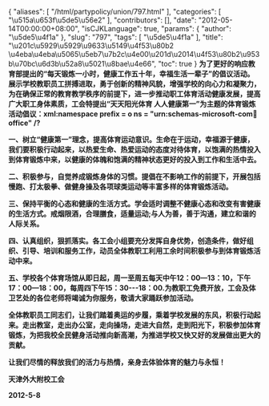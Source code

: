 {
    "aliases": [
        "/html/partypolicy/union/797.html"
    ],
    "categories": [
        "\u515a\u653f\u5de5\u56e2"
    ],
    "contributors": [],
    "date": "2012-05-14T00:00:00+08:00",
    "isCJKLanguage": true,
    "params": {
        "author": "\u5de5\u4f1a"
    },
    "slug": "797",
    "tags": [
        "\u5de5\u4f1a"
    ],
    "title": "\u201c\u5929\u5929\u9633\u5149\u4f53\u80b2 \u4eba\u4eba\u5065\u5eb7\u7b2c\u4e00\u201d\u2014\u4f53\u80b2\u953b\u70bc\u6d3b\u52a8\u5021\u8bae\u4e66",
    "toc": true
}
**为了更好的响应教育部提出的“每天锻炼一小时，健康工作五十年，幸福生活一辈子”的倡议活动。展示学校教职员工拼搏进取，勇于创新的精神风貌，增强学校的向心力和凝聚力，为在确保正常的教育教学秩序的前提下，进一步推动职工体育活动健康发展，提高广大职工身体素质，工会特提出“天天阳光体育 人人健康第一”为主题的体育锻炼活动倡议：xml:namespace prefix = o ns = "urn:schemas-microsoft-com:office:office" /?**

**一、树立“健康第一”理念，提高体育运动意识。生命在于运动，幸福源于健康，我们要积极行动起来，以热爱生命、热爱运动的态度对待体育，以饱满的热情投入到体育锻炼中来，以健康的体魄和饱满的精神状态更好的投入到工作和生活中去。**

**二、积极参与，自觉养成锻炼身体的习惯。提倡在不影响工作的前提下，开展包括慢跑、打太极拳、做健身操及各项球类运动等丰富多样的体育锻炼活动。**

**三、保持平衡的心态和健康的生活方式。学会适时调整不健康心态和改变有害健康的生活方式。戒烟限酒，合理膳食，适量运动;与人为善，善于沟通，建立和谐的人际关系。**

**四、认真组织，狠抓落实。各工会小组要充分发挥自身优势，创造条件，做好组织、引导、培训和服务工作，动员全体教职工利用工余时间积极参与到体育锻炼活动中来。**

**五、学校各个体育场馆从即日起，周一至周五每天中午12：00—13：10，下午17：00—18：00，每周四下午15：30---18：00.为教职工免费开放，工会及体卫艺处的各位老师将竭诚为你服务，敬请大家踊跃参加活动。**

**全体教职员工同志们，让我们踏着奥运的步履，乘着学校发展的东风，积极行动起来。走出教室，走出办公室，走向操场，走进大自然，走到阳光下，积极参加体育锻炼，为把我校全民健身活动推向新高潮，为推进学校又快又好的发展做出更大的贡献。**

**让我们尽情的释放我们的活力与热情，亲身去体验体育的魅力与永恒！**

**天津外大附校工会**

**2012-5-8**

